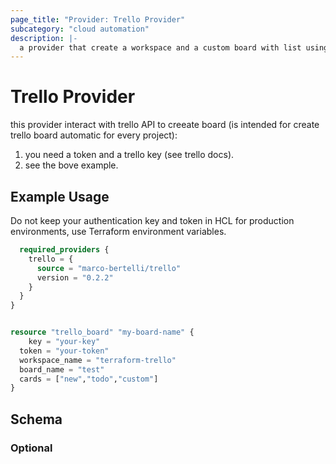 ```yaml
---
page_title: "Provider: Trello Provider"
subcategory: "cloud automation"
description: |-
  a provider that create a workspace and a custom board with list using trello API.
---
```


# Trello Provider

this provider interact with trello API to creeate board (is intended for create trello board automatic for every project):
1. you need a token and a trello key (see trello docs).
2. see the bove example.


## Example Usage

Do not keep your authentication key and token in HCL for production environments, use Terraform environment variables.

```terraform {
  required_providers {
    trello = {
      source = "marco-bertelli/trello"
      version = "0.2.2"
    }
  }
}


resource "trello_board" "my-board-name" {
	key = "your-key"
  token = "your-token"
  workspace_name = "terraform-trello"
  board_name = "test"
  cards = ["new","todo","custom"]
}
```

## Schema

### Optional
